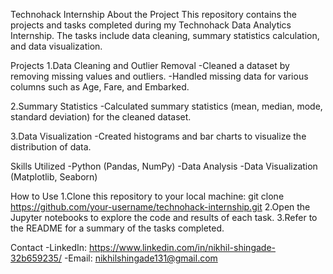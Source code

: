 Technohack Internship About the Project This repository contains the projects and tasks completed during my Technohack Data Analytics Internship. The tasks include data cleaning, summary statistics calculation, and data visualization.

Projects 
1.Data Cleaning and Outlier Removal -Cleaned a dataset by removing missing values and outliers. -Handled missing data for various columns such as Age, Fare, and Embarked.

2.Summary Statistics -Calculated summary statistics (mean, median, mode, standard deviation) for the cleaned dataset.

3.Data Visualization -Created histograms and bar charts to visualize the distribution of data.

Skills Utilized -Python (Pandas, NumPy) -Data Analysis -Data Visualization (Matplotlib, Seaborn)

How to Use 1.Clone this repository to your local machine: git clone https://github.com/your-username/technohack-internship.git 2.Open the Jupyter notebooks to explore the code and results of each task. 3.Refer to the README for a summary of the tasks completed.

Contact -LinkedIn: https://www.linkedin.com/in/nikhil-shingade-32b659235/ -Email: nikhilshingade131@gmail.com
